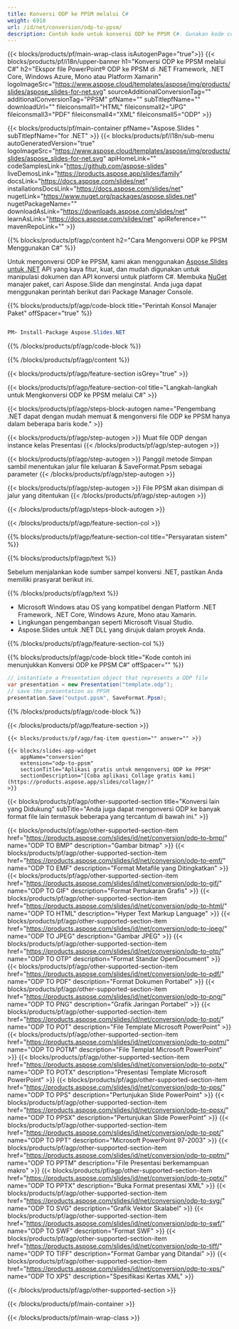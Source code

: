 ```yaml
---
title: Konversi ODP ke PPSM melalui C#
weight: 6910
url: /id/net/conversion/odp-to-ppsm/ 
description: Contoh kode untuk konversi ODP ke PPSM C#. Gunakan kode contoh API untuk file batch ODP ke konversi PPSM dalam VB.NET, Asp.NET atau aplikasi berbasis .NET apa pun.
---
```


{{< blocks/products/pf/main-wrap-class isAutogenPage="true">}}
{{< blocks/products/pf/i18n/upper-banner h1="Konversi ODP ke PPSM melalui C#" h2="Ekspor file PowerPoint® ODP ke PPSM di .NET Framework, .NET Core, Windows Azure, Mono atau Platform Xamarin" logoImageSrc="https://www.aspose.cloud/templates/aspose/img/products/slides/aspose_slides-for-net.svg" sourceAdditionalConversionTag="" additionalConversionTag="PPSM" pfName="" subTitlepfName="" downloadUrl="" fileiconsmall1="HTML" fileiconsmall2="JPG" fileiconsmall3="PDF" fileiconsmall4="XML" fileiconsmall5="ODP" >}}

{{< blocks/products/pf/main-container pfName="Aspose.Slides " subTitlepfName="for .NET" >}}
{{< blocks/products/pf/i18n/sub-menu autoGeneratedVersion="true" logoImageSrc="https://www.aspose.cloud/templates/aspose/img/products/slides/aspose_slides-for-net.svg" apiHomeLink="" codeSamplesLink="https://github.com/aspose-slides" liveDemosLink="https://products.aspose.app/slides/family" docsLink="https://docs.aspose.com/slides/net" installationsDocsLink="https://docs.aspose.com/slides/net" nugetLink="https://www.nuget.org/packages/aspose.slides.net" nugetPackageName="" downloadAsLink="https://downloads.aspose.com/slides/net" learnAsLink="https://docs.aspose.com/slides/net" apiReference="" mavenRepoLink="" >}}

{{% blocks/products/pf/agp/content h2="Cara Mengonversi ODP ke PPSM Menggunakan C#" %}}

 Untuk mengonversi ODP ke PPSM, kami akan menggunakan
 [Aspose.Slides untuk .NET](https://products.aspose.com/slides/id/net)
 API yang kaya fitur, kuat, dan mudah digunakan untuk manipulasi dokumen dan API konversi untuk platform C#. Membuka
 [NuGet](https://www.nuget.org/packages/aspose.slides.net)
 manajer paket, cari
 Aspose.Slide
 dan menginstal. Anda juga dapat menggunakan perintah berikut dari Package Manager Console.

{{% blocks/products/pf/agp/code-block title="Perintah Konsol Manajer Paket" offSpacer="true" %}}

```cs

PM> Install-Package Aspose.Slides.NET

```

{{% /blocks/products/pf/agp/code-block %}}

{{% /blocks/products/pf/agp/content %}}

{{< blocks/products/pf/agp/feature-section isGrey="true" >}}


{{< blocks/products/pf/agp/feature-section-col title="Langkah-langkah untuk Mengkonversi ODP ke PPSM melalui C#" >}}

{{< blocks/products/pf/agp/steps-block-autogen name="Pengembang .NET dapat dengan mudah memuat & mengonversi file ODP ke PPSM hanya dalam beberapa baris kode." >}}

{{< blocks/products/pf/agp/step-autogen >}}
Muat file ODP dengan instance kelas Presentasi
{{< /blocks/products/pf/agp/step-autogen >}}

{{< blocks/products/pf/agp/step-autogen >}}
Panggil metode Simpan sambil menentukan jalur file keluaran & SaveFormat.Ppsm sebagai parameter
{{< /blocks/products/pf/agp/step-autogen >}}

{{< blocks/products/pf/agp/step-autogen >}}
File PPSM akan disimpan di jalur yang ditentukan
{{< /blocks/products/pf/agp/step-autogen >}}

{{< /blocks/products/pf/agp/steps-block-autogen >}}

{{< /blocks/products/pf/agp/feature-section-col >}}

{{% blocks/products/pf/agp/feature-section-col title="Persyaratan sistem" %}}

{{% blocks/products/pf/agp/text %}}

 Sebelum menjalankan kode sumber sampel konversi .NET, pastikan Anda memiliki prasyarat berikut ini.

{{% /blocks/products/pf/agp/text %}}

- Microsoft Windows atau OS yang kompatibel dengan Platform .NET Framework, .NET Core, Windows Azure, Mono atau Xamarin.
- Lingkungan pengembangan seperti Microsoft Visual Studio.
- Aspose.Slides untuk .NET DLL yang dirujuk dalam proyek Anda.

{{% /blocks/products/pf/agp/feature-section-col %}}

{{% blocks/products/pf/agp/code-block title="Kode contoh ini menunjukkan Konversi ODP ke PPSM C#" offSpacer="" %}}

```cs
// instantiate a Presentation object that represents a ODP file
var presentation = new Presentation("template.odp");
// save the presentation as PPSM
presentation.Save("output.ppsm", SaveFormat.Ppsm); 

```

{{% /blocks/products/pf/agp/code-block %}}

{{< /blocks/products/pf/agp/feature-section >}}

    {{< blocks/products/pf/agp/faq-item question="" answer="" >}}
 

<!-- aboutfile Starts -->

<!-- aboutfile Ends -->

    {{< blocks/slides-app-widget 
        appName="conversion"
        extension="odp-to-ppsm"
        sectionTitle="Aplikasi gratis untuk mengonversi ODP ke PPSM" 
        sectionDescription="[Coba aplikasi Collage gratis kami](https://products.aspose.app/slides/collage/)" 
    >}}
    
{{< blocks/products/pf/agp/other-supported-section title="Konversi lain yang Didukung" subTitle="Anda juga dapat mengonversi ODP ke banyak format file lain termasuk beberapa yang tercantum di bawah ini." >}}

{{< blocks/products/pf/agp/other-supported-section-item href="https://products.aspose.com/slides/id/net/conversion/odp-to-bmp/" name="ODP TO BMP" description="Gambar bitmap" >}}
{{< blocks/products/pf/agp/other-supported-section-item href="https://products.aspose.com/slides/id/net/conversion/odp-to-emf/" name="ODP TO EMF" description="Format Metafile yang Ditingkatkan" >}}
{{< blocks/products/pf/agp/other-supported-section-item href="https://products.aspose.com/slides/id/net/conversion/odp-to-gif/" name="ODP TO GIF" description="Format Pertukaran Grafis" >}}
{{< blocks/products/pf/agp/other-supported-section-item href="https://products.aspose.com/slides/id/net/conversion/odp-to-html/" name="ODP TO HTML" description="Hyper Text Markup Language" >}}
{{< blocks/products/pf/agp/other-supported-section-item href="https://products.aspose.com/slides/id/net/conversion/odp-to-jpeg/" name="ODP TO JPEG" description="Gambar JPEG" >}}
{{< blocks/products/pf/agp/other-supported-section-item href="https://products.aspose.com/slides/id/net/conversion/odp-to-otp/" name="ODP TO OTP" description="Format Standar OpenDocument" >}}
{{< blocks/products/pf/agp/other-supported-section-item href="https://products.aspose.com/slides/id/net/conversion/odp-to-pdf/" name="ODP TO PDF" description="Format Dokumen Portabel" >}}
{{< blocks/products/pf/agp/other-supported-section-item href="https://products.aspose.com/slides/id/net/conversion/odp-to-png/" name="ODP TO PNG" description="Grafik Jaringan Portabel" >}}
{{< blocks/products/pf/agp/other-supported-section-item href="https://products.aspose.com/slides/id/net/conversion/odp-to-pot/" name="ODP TO POT" description="File Template Microsoft PowerPoint" >}}
{{< blocks/products/pf/agp/other-supported-section-item href="https://products.aspose.com/slides/id/net/conversion/odp-to-potm/" name="ODP TO POTM" description="File Templat Microsoft PowerPoint" >}}
{{< blocks/products/pf/agp/other-supported-section-item href="https://products.aspose.com/slides/id/net/conversion/odp-to-potx/" name="ODP TO POTX" description="Presentasi Template Microsoft PowerPoint" >}}
{{< blocks/products/pf/agp/other-supported-section-item href="https://products.aspose.com/slides/id/net/conversion/odp-to-pps/" name="ODP TO PPS" description="Pertunjukan Slide PowerPoint" >}}
{{< blocks/products/pf/agp/other-supported-section-item href="https://products.aspose.com/slides/id/net/conversion/odp-to-ppsx/" name="ODP TO PPSX" description="Pertunjukan Slide PowerPoint" >}}
{{< blocks/products/pf/agp/other-supported-section-item href="https://products.aspose.com/slides/id/net/conversion/odp-to-ppt/" name="ODP TO PPT" description="Microsoft PowerPoint 97-2003" >}}
{{< blocks/products/pf/agp/other-supported-section-item href="https://products.aspose.com/slides/id/net/conversion/odp-to-pptm/" name="ODP TO PPTM" description="File Presentasi berkemampuan makro" >}}
{{< blocks/products/pf/agp/other-supported-section-item href="https://products.aspose.com/slides/id/net/conversion/odp-to-pptx/" name="ODP TO PPTX" description="Buka Format presentasi XML" >}}
{{< blocks/products/pf/agp/other-supported-section-item href="https://products.aspose.com/slides/id/net/conversion/odp-to-svg/" name="ODP TO SVG" description="Grafik Vektor Skalabel" >}}
{{< blocks/products/pf/agp/other-supported-section-item href="https://products.aspose.com/slides/id/net/conversion/odp-to-swf/" name="ODP TO SWF" description="Format SWF" >}}
{{< blocks/products/pf/agp/other-supported-section-item href="https://products.aspose.com/slides/id/net/conversion/odp-to-tiff/" name="ODP TO TIFF" description="Format Gambar yang Ditandai" >}}
{{< blocks/products/pf/agp/other-supported-section-item href="https://products.aspose.com/slides/id/net/conversion/odp-to-xps/" name="ODP TO XPS" description="Spesifikasi Kertas XML" >}}

{{< /blocks/products/pf/agp/other-supported-section >}}

{{< /blocks/products/pf/main-container >}}
    
{{< /blocks/products/pf/main-wrap-class >}}